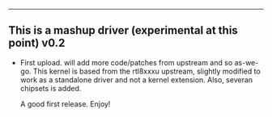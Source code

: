 


  ----------------------------------------------------------------------------------
  This is a mashup driver (experimental at this point)                          v0.2
  ----------------------------------------------------------------------------------

  * First upload. will add more code/patches from upstream and so as-we-go.
    This kernel is based from the rtl8xxxu upstream, slightly modified to work as
    a standalone driver and not a kernel extension. Also, severan chipsets is added.
    
    A good first release. Enjoy!
    
    
    
    
    
    
    
    
    
    
    
    
    
